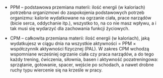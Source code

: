 - PPM – podstawowa przemiana materii: ilość energii (w kaloriach) potrzebna organizmowi do zaspokojenia podstawowych potrzeb organizmu: kalorie wydatkowane na ogrzanie ciała, prace narządów (bicie serca, oddychanie itp.), wszystko to, na co nie masz wpływu, a i tak musi się wydarzyć dla zachowania funkcji życiowych.

- CPM – całkowita przemiana materii: ilość energii (w kaloriach), jaką wydatkujesz w ciągu dnia na wszystkie aktywności = PPM × współczynnik aktywności fizycznej (PAL). W zakres CPM wchodzą wspomniane wcześniej ogrzanie ciała czy praca narządów, a do tego każdy trening, ćwiczenia, siłownia, basen i aktywność pozatreningowa: sprzątanie, gotowanie, spacer, wejście po schodach, a nawet drobne ruchy typu wiercenie się na krześle w pracy.
